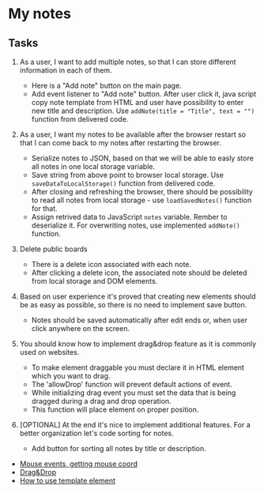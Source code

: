 # My notes

## Tasks

1. As a user, I want to add multiple notes, so that I can store different information in
each of them.
    - Here is a "Add note" button on the main page.
    - Add event listener to "Add note" button. After user click it, java script copy note template from HTML and user have possibility to enter new title and description. 
Use `addNote(title = "Title", text = "")` function from delivered code.

2. As a user, I want my notes to be available after the browser restart so that I can come back to my notes after restarting the browser.
    - Serialize notes to JSON, based on that we will be able to easly store all notes in one local storage variable.
    - Save string from above point to browser local storage. Use `saveDataToLocalStorage()` function from delivered code.
    - After closing and refreshing the browser, there should be possibility to read all notes 
from local storage - use `loadSavedNotes()` function for that.
    - Assign retrived data to JavaScript `notes` variable. Rember to deserialize it. 
For overwriting notes, use implemented `addNote()` function.

3. Delete public boards
    - There is a delete icon associated with each note.
    - After clicking a delete icon, the associated note should be deleted from local storage and DOM elements.

4. Based on user experience it's proved that creating new elements should be as easy as possible, so there is no need to implement save button.
    - Notes should be saved automatically after edit ends or, when user click anywhere on the screen. 

5. You should know how to implement drag&drop feature as it is commonly used on websites.
    - To make element draggable you must declare it in HTML element which you want to drag.
    - The 'allowDrop' function will prevent default actions of event.
    - While initializing drag event you must set the data that is being dragged during a drag and drop operation.
    - This function will place element on proper position.

6. [OPTIONAL] At the end it's nice to implement additional features. For a better organization let's code sorting for notes.
    - Add button for sorting all notes by title or description.



- <i class="far fa-exclamation"></i> [Mouse events, getting mouse coord](https://kursjs.pl/kurs/events/events-mouse.php)
- <i class="far fa-exclamation"></i> [Drag&Drop](https://developer.mozilla.org/en-US/docs/Web/API/HTML_Drag_and_Drop_API)
- <i class="far fa-exclamation"></i> [How to use template element](https://developer.mozilla.org/en-US/docs/Web/HTML/Element/template)
